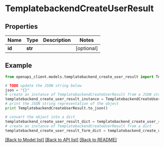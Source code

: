# TemplatebackendCreateUserResult


## Properties

Name | Type | Description | Notes
------------ | ------------- | ------------- | -------------
**id** | **str** |  | [optional] 

## Example

```python
from openapi_client.models.templatebackend_create_user_result import TemplatebackendCreateUserResult

# TODO update the JSON string below
json = "{}"
# create an instance of TemplatebackendCreateUserResult from a JSON string
templatebackend_create_user_result_instance = TemplatebackendCreateUserResult.from_json(json)
# print the JSON string representation of the object
print TemplatebackendCreateUserResult.to_json()

# convert the object into a dict
templatebackend_create_user_result_dict = templatebackend_create_user_result_instance.to_dict()
# create an instance of TemplatebackendCreateUserResult from a dict
templatebackend_create_user_result_form_dict = templatebackend_create_user_result.from_dict(templatebackend_create_user_result_dict)
```
[[Back to Model list]](../README.md#documentation-for-models) [[Back to API list]](../README.md#documentation-for-api-endpoints) [[Back to README]](../README.md)


